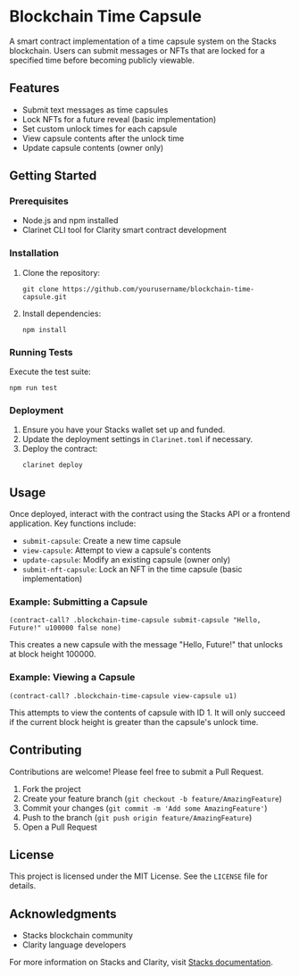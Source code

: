 # Blockchain Time Capsule

A smart contract implementation of a time capsule system on the Stacks blockchain. Users can submit messages or NFTs that are locked for a specified time before becoming publicly viewable.

## Features

- Submit text messages as time capsules
- Lock NFTs for a future reveal (basic implementation)
- Set custom unlock times for each capsule
- View capsule contents after the unlock time
- Update capsule contents (owner only)

## Getting Started

### Prerequisites

- Node.js and npm installed
- Clarinet CLI tool for Clarity smart contract development

### Installation

1. Clone the repository:
   ```
   git clone https://github.com/yourusername/blockchain-time-capsule.git
   ```

2. Install dependencies:
   ```
   npm install
   ```

### Running Tests

Execute the test suite:
```
npm run test
```

### Deployment

1. Ensure you have your Stacks wallet set up and funded.
2. Update the deployment settings in `Clarinet.toml` if necessary.
3. Deploy the contract:
   ```
   clarinet deploy
   ```

## Usage

Once deployed, interact with the contract using the Stacks API or a frontend application. Key functions include:

- `submit-capsule`: Create a new time capsule
- `view-capsule`: Attempt to view a capsule's contents
- `update-capsule`: Modify an existing capsule (owner only)
- `submit-nft-capsule`: Lock an NFT in the time capsule (basic implementation)

### Example: Submitting a Capsule

```clarity
(contract-call? .blockchain-time-capsule submit-capsule "Hello, Future!" u100000 false none)
```

This creates a new capsule with the message "Hello, Future!" that unlocks at block height 100000.

### Example: Viewing a Capsule

```clarity
(contract-call? .blockchain-time-capsule view-capsule u1)
```

This attempts to view the contents of capsule with ID 1. It will only succeed if the current block height is greater than the capsule's unlock time.

## Contributing

Contributions are welcome! Please feel free to submit a Pull Request.

1. Fork the project
2. Create your feature branch (`git checkout -b feature/AmazingFeature`)
3. Commit your changes (`git commit -m 'Add some AmazingFeature'`)
4. Push to the branch (`git push origin feature/AmazingFeature`)
5. Open a Pull Request

## License

This project is licensed under the MIT License. See the `LICENSE` file for details.

## Acknowledgments

- Stacks blockchain community
- Clarity language developers

For more information on Stacks and Clarity, visit [Stacks documentation](https://docs.stacks.co).
